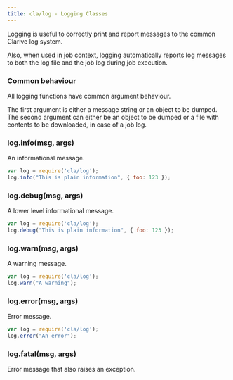 ```yaml
---
title: cla/log - Logging Classes
---
```


Logging is useful to correctly print and report messages to 
the common Clarive log system. 

Also, when used in job context, logging automatically 
reports log messages to both the log file and the job log during job execution. 

### Common behaviour

All logging functions have common argument behaviour.

The first argument is either a message string or an object to be dumped. 
The second argument can either be an object to be dumped or a file with contents
to be downloaded, in case of a job log. 

### log.info(msg, args)

An informational message. 

```javascript
var log = require('cla/log');
log.info("This is plain information", { foo: 123 }); 
```

### log.debug(msg, args)

A lower level informational message. 

```javascript
var log = require('cla/log');
log.debug("This is plain information", { foo: 123 }); 
```

### log.warn(msg, args)

A warning message. 

```javascript
var log = require('cla/log');
log.warn("A warning"); 
```

### log.error(msg, args)

Error message.

```javascript
var log = require('cla/log');
log.error("An error"); 
```

### log.fatal(msg, args)

Error message that also raises an exception.

